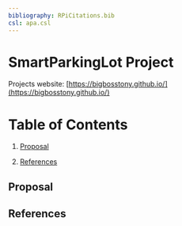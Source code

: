 ```yaml
---
bibliography: RPiCitations.bib
csl: apa.csl
---
```



SmartParkingLot Project
======================================

Projects website: [https://bigbosstony.github.io/](https://bigbosstony.github.io/)

Table of Contents
==================

1.  [Proposal](#proposal)

2.  [References](#references)

Proposal
--------



References
----------
